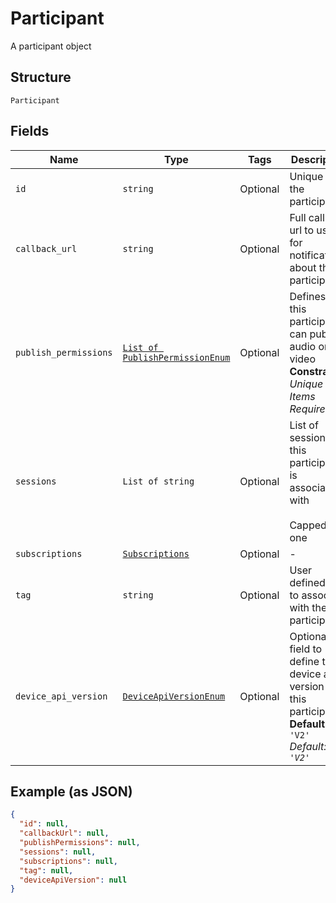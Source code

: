 
# Participant

A participant object

## Structure

`Participant`

## Fields

| Name | Type | Tags | Description |
|  --- | --- | --- | --- |
| `id` | `string` | Optional | Unique id of the participant |
| `callback_url` | `string` | Optional | Full callback url to use for notifications about this participant |
| `publish_permissions` | [`List of PublishPermissionEnum`](/doc/WebRtc/models/publish-permission-enum.md) | Optional | Defines if this participant can publish audio or video<br>**Constraints**: *Unique Items Required* |
| `sessions` | `List of string` | Optional | List of session ids this participant is associated with<br><br>Capped to one |
| `subscriptions` | [`Subscriptions`](/doc/WebRtc/models/subscriptions.md) | Optional | - |
| `tag` | `string` | Optional | User defined tag to associate with the participant |
| `device_api_version` | [`DeviceApiVersionEnum`](/doc/WebRtc/models/device-api-version-enum.md) | Optional | Optional field to define the device api version of this participant<br>**Default**: `'V2'`<br>*Default: `'V2'`* |

## Example (as JSON)

```json
{
  "id": null,
  "callbackUrl": null,
  "publishPermissions": null,
  "sessions": null,
  "subscriptions": null,
  "tag": null,
  "deviceApiVersion": null
}
```

